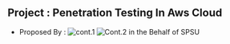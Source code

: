 ## Project : Penetration Testing In Aws Cloud
- Proposed By : ![cont.1](https://img.shields.io/badge/Contributor-Sumit%20Oneness-brightgreenstyle=plastic&logo=appveyor)  ![Cont.2](https://img.shields.io/badge/Contributor-Vaishali%20Bundella-orangestyle=plastic&logo=appveyor) in the Behalf of SPSU


